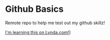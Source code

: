 # Github Basics
Remote repo to help me test out my github skillz!

[I'm learning this on Lynda.com!](http://www.lynda.com)]
